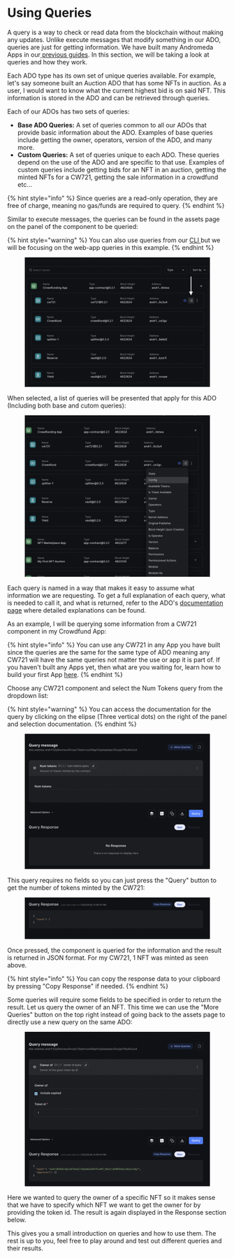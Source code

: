 # Using Queries

&#x20;A query is a way to check or read data from the blockchain without making any updates. Unlike execute messages that modify something in our ADO, queries are just for getting information. We have built many Andromeda Apps in our[ previous guides](ado-builder/). In this section, we will be taking a look at queries and how they work.&#x20;

&#x20;Each ADO type has its own set of unique queries available. For example, let's say someone built an Auction ADO that has some NFTs in auction. As a user, I would want to know what the current highest bid is on said NFT. This information is stored in the ADO and can be retrieved through queries.&#x20;

Each of our ADOs has two sets of queries:

* **Base ADO Queries:** A set of queries common to all our ADOs that provide basic information about the ADO. Examples of base queries include getting the owner, operators, version of the ADO, and many more.
* **Custom Queries:** A set of queries unique to each ADO. These queries depend on the use of the ADO     and are specific to that use. Examples of custom queries include getting bids for an NFT in an auction, getting the minted NFTs for a CW721, getting the sale information in a crowdfund etc...

{% hint style="info" %}
Since queries are a read-only operation, they are free of charge, meaning no gas/funds are required to query.&#x20;
{% endhint %}

Similar to execute messages, the queries can be found in the assets page on the panel of the component to be queried:

{% hint style="warning" %}
You can also use queries from our [CLI ](https://docs.andromedaprotocol.io/andromeda/andromeda-cli/introduction)but we will be focusing on the web-app queries in this example.
{% endhint %}

<figure><img src="../.gitbook/assets/Screen Shot 2024-01-22 at 6.18.59 PM 1.png" alt=""><figcaption></figcaption></figure>

When selected, a list of queries will be presented that apply for this ADO (Including both base and cutom queries):



<figure><img src="../.gitbook/assets/Screen Shot 2024-01-22 at 6.21.15 PM.png" alt=""><figcaption></figcaption></figure>

Each query is named in a way that makes it easy to assume what information we are requesting. To get a full explanation of each query, what is needed to call it, and what is returned, refer to the ADO's [documentation page](https://docs.andromedaprotocol.io/andromeda/andromeda-digital-objects/introduction-to-ados) where detailed explanations can be found.

As an example, I will be querying some information from a CW721 component in my Crowdfund App:

{% hint style="info" %}
You can use any CW721 in any App you have built since the queries are the same for the same type of ADO meaning any CW721 will have the same queries not matter the use or app it is part of. If you haven't built any Apps yet, then what are you waiting for, learn how to build your first App [here](ado-builder/building-your-first-app.md).
{% endhint %}

Choose any CW721 component and select the Num Tokens query from the dropdown list:&#x20;

{% hint style="warning" %}
You can access the documentation for the query by clicking on the elipse (Three vertical dots) on the right of the panel and selection documentation.
{% endhint %}

<figure><img src="../.gitbook/assets/Screen Shot 2024-01-22 at 6.53.57 PM.png" alt=""><figcaption></figcaption></figure>

This query requires no fields so you can just press the "Query" button to get the number of tokens minted by the CW721:

<figure><img src="../.gitbook/assets/Screen Shot 2024-01-22 at 6.56.54 PM.png" alt=""><figcaption></figcaption></figure>

Once pressed, the component is queried for the information and the result is returned in JSON format. For my CW721, 1 NFT was minted as seen above.&#x20;

{% hint style="info" %}
You can copy the response data to your clipboard by pressing "Copy Response" if needed.
{% endhint %}

Some queries will require some fields to be specified in order to return the result. Let us query the owner of an NFT. This time we can use the "More Queries" button on the top right instead of going back to the assets page to directly use a new query on the same ADO:&#x20;

<figure><img src="../.gitbook/assets/Screen Shot 2024-01-22 at 6.59.48 PM.png" alt=""><figcaption></figcaption></figure>

Here we wanted to query the owner of a specific NFT so it makes sense that we have to specify which NFT we want to get the owner for by providing the token id. The result is again displayed in the Response section below.&#x20;

This gives you a small introduction on queries and how to use them. The rest is up to you, feel free to play around and test out different queries and their results.&#x20;

